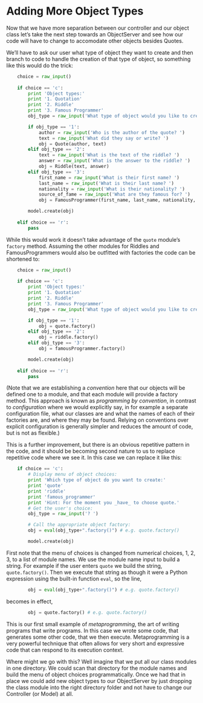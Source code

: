 # Adding More Object Types

Now that we have more separation between our controller and our object
class let’s take the next step towards an ObjectServer and see how our
code will have to change to accomodate other objects besides Quotes.

We’ll have to ask our user what type of object they want to create and
then branch to code to handle the creation of that type of object, so
something like this would do the trick:

``` python
    choice = raw_input()
    
    if choice == 'c':
        print 'Object types:'
        print '1. Quotation'
        print '2. Riddle'
        print '3. Famous Programmer'
        obj_type = raw_input('What type of object would you like to create? ')

        if obj_type == '1':
            author = raw_input('Who is the author of the quote? ')
            text = raw_input('What did they say or write? ')
            obj = Quote(author, text)
        elif obj_type == '2':
            text = raw_input('What is the text of the riddle? ')
            answer = raw_input('What is the answer to the riddle? ')
            obj = Riddle(text, answer)
        elif obj_type == '3':
            first_name = raw_input('What is their first name? ')
            last_name = raw_input('What is their last name? ')
            nationality = raw_input('What is their nationality? ')
            source_of_fame = raw_input('What are they famous for? ')
            obj = FamousProgrammer(first_name, last_name, nationality, source_of_fame)

        model.create(obj)
        
    elif choice == 'r':
        pass
```

While this would work it doesn’t take advantage of the `quote`
module’s `factory` method. Assuming the other modules for Riddles and
FamousProgrammers would also be outfitted with factories the code can be
shortened to:

``` python
    choice = raw_input()
    
    if choice == 'c':
        print 'Object types:'
        print '1. Quotation'
        print '2. Riddle'
        print '3. Famous Programmer'
        obj_type = raw_input('What type of object would you like to create? ')

        if obj_type == '1':
            obj = quote.factory()
        elif obj_type == '2':
            obj = riddle.factory()
        elif obj_type == '3':
            obj = famousProgrammer.factory()

        model.create(obj)
        
    elif choice == 'r':
        pass
```

(Note that we are establishing a _convention_ here that our objects will
be defined one to a module, and that each module will provide a factory
method. This approach is known as *programming by convention*, in
contrast to _configuration_ where we would explicitly say, in for
example a separate configuration file, what our classes are and what the
names of each of their factories are, and where they may be found.
Relying on conventions over explicit configuration is generally simpler
and reduces the amount of code, but is not as flexible.)

This is a further improvement, but there is an obvious repetitive
pattern in the code, and it should be becoming second nature to us to
replace repetitive code where we see it. In this case we can replace it
like this:

``` python
    if choice == 'c':
        # Display menu of object choices:
        print 'Which type of object do you want to create:'
        print 'quote'
        print 'riddle'
        print 'famous_programmer'
        print 'Hint: For the moment you _have_ to choose quote.'
        # Get the user's choice:
        obj_type = raw_input('? ')

        # Call the appropriate object factory:
        obj = eval(obj_type+".factory()") # e.g. quote.factory()

        model.create(obj)
```

First note that the menu of choices is changed from numerical choices,
1, 2, 3, to a list of module names. We use the module name input to
build a string. For example if the user enters `quote` we build the
string, `quote.factory()`. Then we execute that string as though it were
a Python expression using the built-in function `eval`, so the line,

``` python
        obj = eval(obj_type+".factory()") # e.g. quote.factory()
```

becomes in effect,

``` python
        obj = quote.factory() # e.g. quote.factory()
```

This is our first small example of _metaprogramming_, the art of writing
programs that write programs. In this case we wrote some code, that
generates some other code, that we then execute. Metaprogramming is a
very powerful technique that often allows for very short and expressive
code that can respond to its execution context.

Where might we go with this? Well imagine that we put all our class
modules in one directory. We could scan that directory for the module
names and build the menu of object choices programmatically. Once we had
that in place we could add new object types to our ObjectServer by just
dropping the class module into the right directory folder and not have
to change our Controller (or Model) at all.

